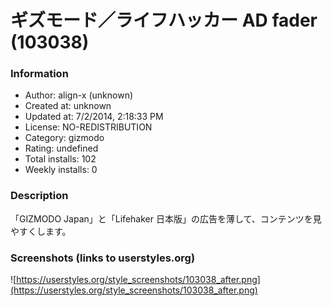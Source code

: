# ギズモード／ライフハッカー AD fader (103038)

### Information
- Author: align-x (unknown)
- Created at: unknown
- Updated at: 7/2/2014, 2:18:33 PM
- License: NO-REDISTRIBUTION
- Category: gizmodo
- Rating: undefined
- Total installs: 102
- Weekly installs: 0


### Description
「GIZMODO Japan」と「Lifehaker 日本版」の広告を薄して、コンテンツを見やすくします。


### Screenshots (links to userstyles.org)
![https://userstyles.org/style_screenshots/103038_after.png](https://userstyles.org/style_screenshots/103038_after.png)


